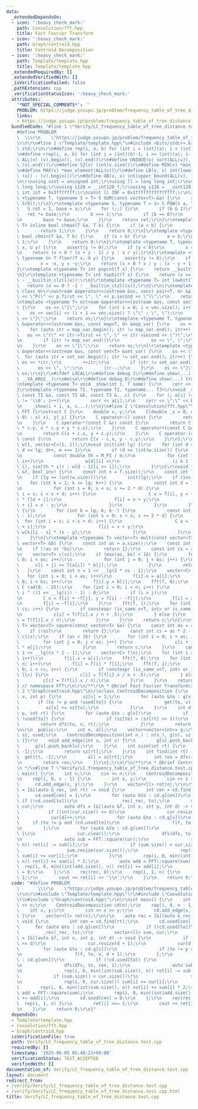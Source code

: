 ```yaml
---
data:
  _extendedDependsOn:
  - icon: ':heavy_check_mark:'
    path: Convolution/fft.hpp
    title: Fast Fourier Transform
  - icon: ':heavy_check_mark:'
    path: Graph/centroid.hpp
    title: Centroid Decomposition
  - icon: ':heavy_check_mark:'
    path: Template/template.hpp
    title: Template/template.hpp
  _extendedRequiredBy: []
  _extendedVerifiedWith: []
  _isVerificationFailed: false
  _pathExtension: cpp
  _verificationStatusIcon: ':heavy_check_mark:'
  attributes:
    '*NOT_SPECIAL_COMMENTS*': ''
    PROBLEM: https://judge.yosupo.jp/problem/frequency_table_of_tree_distance
    links:
    - https://judge.yosupo.jp/problem/frequency_table_of_tree_distance
  bundledCode: "#line 1 \"Verify/LC_frequency_table_of_tree_distance.test.cpp\"\n\
    #define PROBLEM                                                              \
    \  \\\r\n    \"https://judge.yosupo.jp/problem/frequency_table_of_tree_distance\"\
    \r\n\r\n#line 1 \"Template/template.hpp\"\n#include <bits/stdc++.h>\r\nusing namespace\
    \ std;\r\n\r\n#define rep(i, a, b) for (int i = (int)(a); i < (int)(b); i++)\r\
    \n#define rrep(i, a, b) for (int i = (int)(b)-1; i >= (int)(a); i--)\r\n#define\
    \ ALL(v) (v).begin(), (v).end()\r\n#define UNIQUE(v) sort(ALL(v)), (v).erase(unique(ALL(v)),\
    \ (v).end())\r\n#define SZ(v) (int)v.size()\r\n#define MIN(v) *min_element(ALL(v))\r\
    \n#define MAX(v) *max_element(ALL(v))\r\n#define LB(v, x) int(lower_bound(ALL(v),\
    \ (x)) - (v).begin())\r\n#define UB(v, x) int(upper_bound(ALL(v), (x)) - (v).begin())\r\
    \n\r\nusing uint = unsigned int;\r\nusing ll = long long int;\r\nusing ull = unsigned\
    \ long long;\r\nusing i128 = __int128_t;\r\nusing u128 = __uint128_t;\r\nconst\
    \ int inf = 0x3fffffff;\r\nconst ll INF = 0x1fffffffffffffff;\r\n\r\ntemplate\
    \ <typename T, typename S = T> S SUM(const vector<T> &a) {\r\n    return accumulate(ALL(a),\
    \ S(0));\r\n}\r\ntemplate <typename S, typename T = S> S POW(S a, T b) {\r\n \
    \   S ret = 1, base = a;\r\n    for (;;) {\r\n        if (b & 1)\r\n         \
    \   ret *= base;\r\n        b >>= 1;\r\n        if (b == 0)\r\n            break;\r\
    \n        base *= base;\r\n    }\r\n    return ret;\r\n}\r\ntemplate <typename\
    \ T> inline bool chmax(T &a, T b) {\r\n    if (a < b) {\r\n        a = b;\r\n\
    \        return 1;\r\n    }\r\n    return 0;\r\n}\r\ntemplate <typename T> inline\
    \ bool chmin(T &a, T b) {\r\n    if (a > b) {\r\n        a = b;\r\n        return\
    \ 1;\r\n    }\r\n    return 0;\r\n}\r\ntemplate <typename T, typename U> T ceil(T\
    \ x, U y) {\r\n    assert(y != 0);\r\n    if (y < 0)\r\n        x = -x, y = -y;\r\
    \n    return (x > 0 ? (x + y - 1) / y : x / y);\r\n}\r\ntemplate <typename T,\
    \ typename U> T floor(T x, U y) {\r\n    assert(y != 0);\r\n    if (y < 0)\r\n\
    \        x = -x, y = -y;\r\n    return (x > 0 ? x / y : (x - y + 1) / y);\r\n\
    }\r\ntemplate <typename T> int popcnt(T x) {\r\n    return __builtin_popcountll(x);\r\
    \n}\r\ntemplate <typename T> int topbit(T x) {\r\n    return (x == 0 ? -1 : 63\
    \ - __builtin_clzll(x));\r\n}\r\ntemplate <typename T> int lowbit(T x) {\r\n \
    \   return (x == 0 ? -1 : __builtin_ctzll(x));\r\n}\r\n\r\ntemplate <class T,\
    \ class U>\r\nostream &operator<<(ostream &os, const pair<T, U> &p) {\r\n    os\
    \ << \"P(\" << p.first << \", \" << p.second << \")\";\r\n    return os;\r\n}\r\
    \ntemplate <typename T> ostream &operator<<(ostream &os, const vector<T> &vec)\
    \ {\r\n    os << \"{\";\r\n    for (int i = 0; i < vec.size(); i++) {\r\n    \
    \    os << vec[i] << (i + 1 == vec.size() ? \"\" : \", \");\r\n    }\r\n    os\
    \ << \"}\";\r\n    return os;\r\n}\r\ntemplate <typename T, typename U>\r\nostream\
    \ &operator<<(ostream &os, const map<T, U> &map_var) {\r\n    os << \"{\";\r\n\
    \    for (auto itr = map_var.begin(); itr != map_var.end(); itr++) {\r\n     \
    \   os << \"(\" << itr->first << \", \" << itr->second << \")\";\r\n        itr++;\r\
    \n        if (itr != map_var.end())\r\n            os << \", \";\r\n        itr--;\r\
    \n    }\r\n    os << \"}\";\r\n    return os;\r\n}\r\ntemplate <typename T> ostream\
    \ &operator<<(ostream &os, const set<T> &set_var) {\r\n    os << \"{\";\r\n  \
    \  for (auto itr = set_var.begin(); itr != set_var.end(); itr++) {\r\n       \
    \ os << *itr;\r\n        ++itr;\r\n        if (itr != set_var.end())\r\n     \
    \       os << \", \";\r\n        itr--;\r\n    }\r\n    os << \"}\";\r\n    return\
    \ os;\r\n}\r\n#ifdef LOCAL\r\n#define debug 1\r\n#define show(...) _show(0, #__VA_ARGS__,\
    \ __VA_ARGS__)\r\n#else\r\n#define debug 0\r\n#define show(...) true\r\n#endif\r\
    \ntemplate <typename T> void _show(int i, T name) {\r\n    cerr << '\\n';\r\n\
    }\r\ntemplate <typename T1, typename T2, typename... T3>\r\nvoid _show(int i,\
    \ const T1 &a, const T2 &b, const T3 &...c) {\r\n    for (; a[i] != ',' && a[i]\
    \ != '\\0'; i++)\r\n        cerr << a[i];\r\n    cerr << \":\" << b << \" \";\r\
    \n    _show(i + 1, a, c...);\r\n}\n#line 2 \"Convolution/fft.hpp\"\n\r\nnamespace\
    \ FFT {\r\nstruct C {\r\n    double x, y;\r\n    C(double _x = 0, double _y =\
    \ 0) : x(_x), y(_y) {}\r\n    C operator~() const {\r\n        return C(x, -y);\r\
    \n    }\r\n    C operator*(const C &c) const {\r\n        return C(x * c.x - y\
    \ * c.y, x * c.y + y * c.x);\r\n    }\r\n    C operator+(const C &c) const {\r\
    \n        return C(x + c.x, y + c.y);\r\n    }\r\n    C operator-(const C &c)\
    \ const {\r\n        return C(x - c.x, y - c.y);\r\n    }\r\n};\r\nvector<vector<C>>\
    \ w(1, vector<C>(1, 1));\r\nvoid init(int lg) {\r\n    for (int d = 1, m = 1;\
    \ d <= lg; d++, m <<= 1)\r\n        if (d >= (int)w.size()) {\r\n            w.emplace_back(m);\r\
    \n            const double th = M_PI / m;\r\n            for (int i = 0; i < m;\
    \ i++)\r\n                w[d][i] =\r\n                    (i & 1 ? C(cos(th *\
    \ i), sin(th * i)) : w[d - 1][i >> 1]);\r\n        }\r\n}\r\nvoid fft(vector<C>\
    \ &f, bool inv) {\r\n    const int n = f.size();\r\n    const int lg = __lg(n);\r\
    \n    if (lg >= (int)w.size())\r\n        init(lg);\r\n    if (inv) {\r\n    \
    \    for (int k = 1; k <= lg; k++) {\r\n            const int d = 1 << (k - 1);\r\
    \n            for (int s = 0; s < n; s += 2 * d) {\r\n                for (int\
    \ i = s; i < s + d; i++) {\r\n                    C x = f[i], y = ~w[k][i - s]\
    \ * f[d + i];\r\n                    f[i] = x + y;\r\n                    f[d\
    \ + i] = x - y;\r\n                }\r\n            }\r\n        }\r\n    } else\
    \ {\r\n        for (int k = lg; k; k--) {\r\n            const int d = 1 << (k\
    \ - 1);\r\n            for (int s = 0; s < n; s += 2 * d) {\r\n              \
    \  for (int i = s; i < s + d; i++) {\r\n                    C x = f[i], y = f[d\
    \ + i];\r\n                    f[i] = x + y;\r\n                    f[d + i] =\
    \ w[k][i - s] * (x - y);\r\n                }\r\n            }\r\n        }\r\n\
    \    }\r\n}\r\ntemplate <typename T> vector<T> mult(const vector<T> &a, const\
    \ vector<T> &b) {\r\n    const int as = a.size();\r\n    const int bs = b.size();\r\
    \n    if (!as or !bs)\r\n        return {};\r\n    const int cs = as + bs - 1;\r\
    \n    vector<T> c(cs);\r\n    if (max(as, bs) < 16) {\r\n        for (int i =\
    \ 0; i < as; i++)\r\n            for (int j = 0; j < bs; j++) {\r\n          \
    \      c[i + j] += T(a[i]) * b[j];\r\n            }\r\n        return c;\r\n \
    \   }\r\n    const int n = 1 << __lg(2 * cs - 1);\r\n    vector<C> f(n);\r\n \
    \   for (int i = 0; i < as; i++)\r\n        f[i].x = a[i];\r\n    for (int i =\
    \ 0; i < bs; i++)\r\n        f[i].y = b[i];\r\n    fft(f, 0);\r\n    static const\
    \ C rad(0, -.25);\r\n    for (int i = 0; i < n; i++) {\r\n        int j = i ?\
    \ i ^ ((1 << __lg(i)) - 1) : 0;\r\n        if (i > j)\r\n            continue;\r\
    \n        C x = f[i] + ~f[j], y = f[i] - ~f[j];\r\n        f[i] = x * y * rad;\r\
    \n        f[j] = ~f[i];\r\n    }\r\n    fft(f, 1);\r\n    for (int i = 0; i <\
    \ cs; i++) {\r\n        if constexpr (is_same_v<T, int> or is_same_v<T, ll>) {\r\
    \n            c[i] = T(f[i].x / n + .5);\r\n        } else {\r\n            c[i]\
    \ = T(f[i].x / n);\r\n        }\r\n    }\r\n    return c;\r\n}\r\ntemplate <typename\
    \ T> vector<T> square(const vector<T> &a) {\r\n    const int as = a.size();\r\n\
    \    if (!as)\r\n        return {};\r\n    const int cs = as * 2 - 1;\r\n    vector<T>\
    \ c(cs);\r\n    if (as < 16) {\r\n        for (int i = 0; i < as; i++)\r\n   \
    \         for (int j = 0; j < as; j++) {\r\n                c[i + j] += (int)a[i]\
    \ * a[j];\r\n            }\r\n        return c;\r\n    }\r\n    const int n =\
    \ 1 << __lg(cs * 2 - 1);\r\n    vector<C> f(n);\r\n    for (int i = 0; i < as;\
    \ i++)\r\n        f[i].x = a[i];\r\n    fft(f, 0);\r\n    for (int i = 0; i <\
    \ n; i++)\r\n        f[i] = f[i] * f[i];\r\n    fft(f, 1);\r\n    for (int i =\
    \ 0; i < cs; i++) {\r\n        if constexpr (is_same_v<T, int> or is_same_v<T,\
    \ ll>) {\r\n            c[i] = T(f[i].x / n + .5);\r\n        } else {\r\n   \
    \         c[i] = T(f[i].x / n);\r\n        }\r\n    }\r\n    return c;\r\n}\r\n\
    } // namespace FFT\r\n\r\n/**\r\n * @brief Fast Fourier Transform\r\n */\n#line\
    \ 2 \"Graph/centroid.hpp\"\n\r\nclass CentroidDecomposition {\r\n    void get(int\
    \ v, int p) {\r\n        sz[v] = 1;\r\n        for (auto &to : g[v])\r\n     \
    \       if (to != p and !used[to]) {\r\n                get(to, v);\r\n      \
    \          sz[v] += sz[to];\r\n            }\r\n    }\r\n    int dfs(int v, int\
    \ p, int rt) {\r\n        for (auto &to : g[v])\r\n            if (to != p and\
    \ !used[to]) {\r\n                if (sz[to] > (sz[rt] >> 1))\r\n            \
    \        return dfs(to, v, rt);\r\n            }\r\n        return v;\r\n    }\r\
    \n\r\n  public:\r\n    int n, all;\r\n    vector<vector<int>> g;\r\n    vector<int>\
    \ sz, used;\r\n    CentroidDecomposition(int n_) : n(n_), g(n), sz(n), used(n)\
    \ {}\r\n    void add_edge(int u, int v) {\r\n        g[u].push_back(v);\r\n  \
    \      g[v].push_back(u);\r\n    }\r\n    int size(int rt) {\r\n        get(rt,\
    \ -1);\r\n        return sz[rt];\r\n    }\r\n    int find(int rt) {\r\n      \
    \  get(rt, -1);\r\n        all = sz[rt];\r\n        int res = dfs(rt, -1, rt);\r\
    \n        return res;\r\n    }\r\n};\r\n\r\n/**\r\n * @brief Centroid Decomposition\r\
    \n */\n#line 7 \"Verify/LC_frequency_table_of_tree_distance.test.cpp\"\n\r\nint\
    \ main() {\r\n    int n;\r\n    cin >> n;\r\n    CentroidDecomposition cd(n);\r\
    \n    rep(i, 0, n - 1) {\r\n        int x, y;\r\n        cin >> x >> y;\r\n  \
    \      cd.add_edge(x, y);\r\n    }\r\n    vector<ll> ret(n);\r\n\r\n    auto rec\
    \ = [&](auto &_rec, int rt) -> void {\r\n        int cen = cd.find(rt);\r\n  \
    \      cd.used[cen] = 1;\r\n        for (auto &to : cd.g[cen])\r\n           \
    \ if (!cd.used[to])\r\n                _rec(_rec, to);\r\n        vector<ll> sum,\
    \ cur;\r\n        auto dfs = [&](auto &f, int v, int p, int d) -> void {\r\n \
    \           if ((int)cur.size() <= d)\r\n                cur.resize(d + 1);\r\n\
    \            cur[d]++;\r\n            for (auto &to : cd.g[v])\r\n           \
    \     if (to != p and !cd.used[to])\r\n                    f(f, to, v, d + 1);\r\
    \n        };\r\n        for (auto &to : cd.g[cen])\r\n            if (!cd.used[to])\
    \ {\r\n                cur.clear();\r\n                dfs(dfs, to, cen, 1);\r\
    \n                auto sub = FFT::square(cur);\r\n                rep(i, 0, min((int)sub.size(),\
    \ n)) ret[i] -= sub[i];\r\n                if (sum.size() < cur.size())\r\n  \
    \                  sum.resize(cur.size());\r\n                rep(i, 0, cur.size())\
    \ sum[i] += cur[i];\r\n            }\r\n        rep(i, 0, min((int)sum.size(),\
    \ n)) ret[i] += sum[i] * 2;\r\n        auto add = FFT::square(sum);\r\n      \
    \  rep(i, 0, min((int)add.size(), n)) ret[i] += add[i];\r\n        cd.used[cen]\
    \ = 0;\r\n    };\r\n    rec(rec, 0);\r\n    rep(i, 1, n) {\r\n        ret[i] >>=\
    \ 1;\r\n        cout << ret[i] << '\\n';\r\n    }\r\n    return 0;\r\n}\n"
  code: "#define PROBLEM                                                         \
    \       \\\r\n    \"https://judge.yosupo.jp/problem/frequency_table_of_tree_distance\"\
    \r\n\r\n#include \"Template/template.hpp\"\r\n#include \"Convolution/fft.hpp\"\
    \r\n#include \"Graph/centroid.hpp\"\r\n\r\nint main() {\r\n    int n;\r\n    cin\
    \ >> n;\r\n    CentroidDecomposition cd(n);\r\n    rep(i, 0, n - 1) {\r\n    \
    \    int x, y;\r\n        cin >> x >> y;\r\n        cd.add_edge(x, y);\r\n   \
    \ }\r\n    vector<ll> ret(n);\r\n\r\n    auto rec = [&](auto &_rec, int rt) ->\
    \ void {\r\n        int cen = cd.find(rt);\r\n        cd.used[cen] = 1;\r\n  \
    \      for (auto &to : cd.g[cen])\r\n            if (!cd.used[to])\r\n       \
    \         _rec(_rec, to);\r\n        vector<ll> sum, cur;\r\n        auto dfs\
    \ = [&](auto &f, int v, int p, int d) -> void {\r\n            if ((int)cur.size()\
    \ <= d)\r\n                cur.resize(d + 1);\r\n            cur[d]++;\r\n   \
    \         for (auto &to : cd.g[v])\r\n                if (to != p and !cd.used[to])\r\
    \n                    f(f, to, v, d + 1);\r\n        };\r\n        for (auto &to\
    \ : cd.g[cen])\r\n            if (!cd.used[to]) {\r\n                cur.clear();\r\
    \n                dfs(dfs, to, cen, 1);\r\n                auto sub = FFT::square(cur);\r\
    \n                rep(i, 0, min((int)sub.size(), n)) ret[i] -= sub[i];\r\n   \
    \             if (sum.size() < cur.size())\r\n                    sum.resize(cur.size());\r\
    \n                rep(i, 0, cur.size()) sum[i] += cur[i];\r\n            }\r\n\
    \        rep(i, 0, min((int)sum.size(), n)) ret[i] += sum[i] * 2;\r\n        auto\
    \ add = FFT::square(sum);\r\n        rep(i, 0, min((int)add.size(), n)) ret[i]\
    \ += add[i];\r\n        cd.used[cen] = 0;\r\n    };\r\n    rec(rec, 0);\r\n  \
    \  rep(i, 1, n) {\r\n        ret[i] >>= 1;\r\n        cout << ret[i] << '\\n';\r\
    \n    }\r\n    return 0;\r\n}"
  dependsOn:
  - Template/template.hpp
  - Convolution/fft.hpp
  - Graph/centroid.hpp
  isVerificationFile: true
  path: Verify/LC_frequency_table_of_tree_distance.test.cpp
  requiredBy: []
  timestamp: '2025-06-05 05:40:21+09:00'
  verificationStatus: TEST_ACCEPTED
  verifiedWith: []
documentation_of: Verify/LC_frequency_table_of_tree_distance.test.cpp
layout: document
redirect_from:
- /verify/Verify/LC_frequency_table_of_tree_distance.test.cpp
- /verify/Verify/LC_frequency_table_of_tree_distance.test.cpp.html
title: Verify/LC_frequency_table_of_tree_distance.test.cpp
---
```

